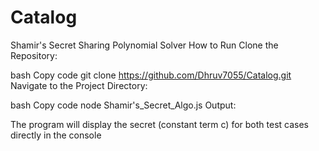 # Catalog
Shamir's Secret Sharing Polynomial Solver
How to Run
Clone the Repository:

bash
Copy code
git clone https://github.com/Dhruv7055/Catalog.git
Navigate to the Project Directory:


bash
Copy code
node Shamir's_Secret_Algo.js
Output:

The program will display the secret (constant term c) for both test cases directly in the console
